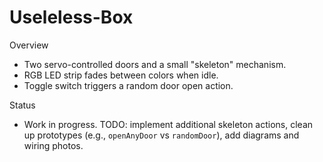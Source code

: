# Useleless-Box

Overview
- Two servo-controlled doors and a small "skeleton" mechanism.
- RGB LED strip fades between colors when idle.
- Toggle switch triggers a random door open action.

Status
- Work in progress. TODO: implement additional skeleton actions, clean up prototypes (e.g., `openAnyDoor` vs `randomDoor`), add diagrams and wiring photos.
